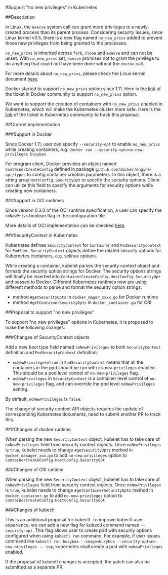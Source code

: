 #Support "no new privileges" in Kubernetes

##Description

In Linux, the `execve` system call can grant more privileges to a newly-created process than its parent process. Considering security issues, since Linux kernel v3.5, there is a new flag named `no_new_privs` added to prevent those new privileges from being granted to the processes. 

`no_new_privs` is inherited across `fork`, `clone` and `execve` and can not be unset. With `no_new_privs` set, `execve` promises not to grant the privilege to do anything that could not have been done without the `execve` call.

For more details about `no_new_privs`, please check the Linux kernel document [here](https://www.kernel.org/doc/Documentation/prctl/no_new_privs.txt).

Docker started to support `no_new_privs` option since 1.11. Here is the [link](https://github.com/docker/docker/issues/20329) of the ticket in Docker community to support `no_new_privs` option.

We want to support the creation of containers with `no_new_privs` enabled in Kubernetes, which will make the Kubernetes cluster more safe. Here is the [link](https://github.com/kubernetes/kubernetes/issues/38417) of the ticket in Kubernetes community to track this proposal.


##Current implementation

###Support in Docker

Since Docker 1.11, user can specify `--security-opt` to enable `no_new_privs` while creating containers, e.g. `docker run --security-opt=no-new-privileges busybox`

For program client, Docker provides an object named `ContainerCreateConfig` defined in package `github.com/docker/engine-api/types` to config container creation parameters. In this object, there is a string array `HostConfig.SecurityOpt` to specify the security options. Client can utilize this field to specify the arguments for security options while creating new containers.

###Support in OCI runtimes

Since version 0.3.0 of the OCI runtime specification, a user can specify the `noNewPrivs` boolean flag in the configuration file.

More details of OCI implementation can be checked [here](https://github.com/opencontainers/runtime-spec/pull/290).

###SecurityContext in Kubernetes

Kubernetes defines `SecurityContext` for `Container` and `PodSecurityContext` for `PodSpec`. `SecurityContext` objects define the related security options for Kubernetes containers, e.g. selinux options.

While creating a container, kubelet parses the security context object and formats the security option strings for Docker. The security options strings will finally be inserted into `ContainerCreateConfig.HostConfig.SecurityOpt` and passed to Docker. Different Kubernetes runtimes now are using different methods to parse and format the security option strings:
* method `#getSecurityOpts` in `docker_mager_xxxx.go` for Docker runtime
* method `#getContainerSecurityOpts` in `docker_container.go` for CRI


##Proposal to support "no new privileges"

To support "no new privileges" options in Kubernetes, it is proposed to make the following changes:

###Changes of SecurityContext objects

Add a new bool type field named `noNewPrivileges` to both `SecurityContext` definition and `PodSecurityContext` definition:
* `noNewPrivileges=true` in `PodSecurityContext` means that all the containers in the pod should be run with `no-new-privileges` enabled. This should be a pod level control of `no-new-privileges` flag.
* `noNewPrivileges` in `SecurityContext` is a container level control of `no-new-privileges` flag, and can override the pod level `noNewPrivileges` setting.

By default,  `noNewPrivileges` is `false`.

The change of security context API objects requires the update of corresponding Kubernetes documents, need to submit another PR to track this.

###Changes of docker runtime

When parsing the new `SecurityContext` object, kubelet has to take care of `noNewPrivileges` field from security context objects. Once `noNewPrivileges` is `true`, kubelet needs to change `#getSecurityOpts` method in `docker_manager_xxx.go` to add `no-new-privileges` option to `ContainerCreateConfig.HostConfig.SecurityOpt`

###Changes of CRI runtime

When parsing the new `SecurityContext` object, kubelet has to take care of `noNewPrivileges` field from security context objects. Once `noNewPrivileges` is `true`, kubelet needs to change `#getContainerSecurityOpts` method in `docker_container.go` to add `no-new-privileges` option to `ContainerCreateConfig.HostConfig.SecurityOpt`

###Changes of kubectl

This is an additional proposal for kubectl. To improve kubectl user experience, we can add a new flag for kubectl command named `--security-opt`. This flag allows user to create pod with security options configured when using `kubectl run` command. For example, if user issues command like `kubectl run busybox --image=busybox --security-opt=no-new-privileges -- top`, kubernetes shall create a pod with `noNewPrivileges` enabled.

If the proposal of kubectl changes is accepted, the patch can also be submitted as a separate PR.

